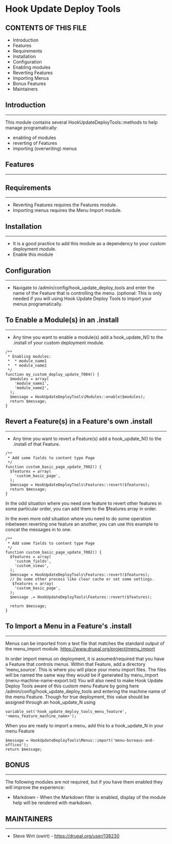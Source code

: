 Hook Update Deploy Tools
============

CONTENTS OF THIS FILE
---------------------
 * Introduction
 * Features
 * Requirements
 * Installation
 * Configuration
 * Enabling modules
 * Reverting Features
 * Importing Menus
 * Bonus Features
 * Maintainers

## Introduction
---------------

This module contains several HookUpdateDeployTools::methods to help manage programatically: 

  * enabling of modules
  * reverting of Features
  * importing (overwriting) menus

## Features
-----------


## Requirements
---------------

*  Reverting Features requires the Features module.
*  Importing menus requires the Menu Import module.


## Installation
---------------

* It is a good practice to add this module as a dependency to your custom 
  deployment module.
* Enable this module 

## Configuration
----------------

* Navigate to /admin/config/hook_update_deploy_tools and enter the name of the Feature that
  is controlling the menu.  (optional:  This is only needed if you will using 
  Hook Update Deploy Tools to import your menus programatically.

## To Enable a Module(s) in an .install
---------------------------------------


* Any time you want to enable a module(s) add a hook_update_N() to the .install 
  of your custom deployment module.

````
/**
 * Enabling modules:
 *  * module_name1
 *  * module_name2
 */
function my_custom_deploy_update_7004() {
  $modules = array(
    'module_name1',
    'module_name2',
  );
  $message = HookUpdateDeployTools\Modules::enable($modules);
  return $message;
}
````

## Revert a Feature(s) in a Feature's own .install
--------------------------------------------------

* Any time you want to revert a Feature(s) add a hook_update_N() to the .install 
  of that Feature.

````
/**
 * Add some fields to content type Page
 */
function custom_basic_page_update_7002() {
  $features = array(
    'custom_basic_page',
  );
  $message = HookUpdateDeployTools\Features::revert($features);
  return $message;
}
````

In the odd situation where you need one feature to revert other features in
some particular order, you can add them to the $features array in order.

In the even more odd situation where you need to do some operation inbetween
reverting one feature an another, you can use this example to concat the 
messages in to one.

````
/**
 * Add some fields to content type Page
 */
function custom_basic_page_update_7002() {
  $features = array(
    'custom_fields',
    'custom_views',
  );
  $message = HookUpdateDeployTools\Features::revert($features);
  // Do some other process like clear cache or set some settings.
   $features = array(
    'custom_basic_page',
  );
  $message .= HookUpdateDeployTools\Features::revert($features);

  return $message;
}
````


## To Import a Menu in a Feature's .install
-------------------------------------------

Menus can be imported from a text file that matches the standard output of 
the menu_import module.
https://www.drupal.org/project/menu_import

In order import menus on deployment, it is assumed/required that you have a 
Feature that controls menus.  Within that Feature, add a directory 'menu_source'.
This is where you will place your menu import files.  The files will be named 
the same way they would be if generated by menu_import 
(menu-machine-name-export.txt) You will also need to make Hook Update Deploy 
Tools aware of this custom menu Feature by going here 
/admin/config/hook_update_deploy_tools and entering the machine name of the menu
Feature. Though for true deployment, this value should be assigned through an
hook_update_N using 
````
variable_set('hook_update_deploy_tools_menu_feature', '<menu_feature_machine_name>');
````

When you are ready to import a menu, add this to a hook_update_N in your menu 
Feature

````
$message = HookUpdateDeployTools\Menus::import('menu-bureaus-and-offices');
return $message;
````

## BONUS
--------
The following modules are not required, but if you have them enabled they will
improve the experience:

  * Markdown - When the Markdown filter is enabled, display of the module help
    will be rendered with markdown.


## MAINTAINERS
--------------

* Steve Wirt (swirt) - https://drupal.org/user/138230